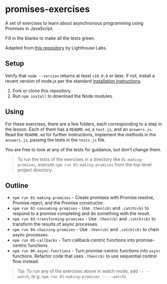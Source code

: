 # promises-exercises

A set of exercises to learn about asynchronous programming using Promises in JavaScript.

Fill in the blanks to make all the tests green.

Adapted from [this repository](https://github.com/lighthouse-labs/promises-exercises) by Lighthouse Labs.

## Setup

Verify that `node --version` returns at least `v19.0.0` or later.
If not, install a recent version of node.js per the standard [installation instructions](https://nodejs.org/en/download/package-manager).

1. Fork or clone this repository.
2. Run `npm install` to download the Node modules.

## Using

For these exercises, there are a few folders, each corresponding to a step in the lesson. Each of them has a `README.md`, a `test.js`, and an `answers.js`.  Read the `README.md` for further instructions, implement the methods in the `answers.js`, passing the tests in the `tests.js` file.

You are free to look at any of the tests for guidance, but don't change them.

> To run the tests of the exercises in a directory like `01-making-promises`, execute `npm run 01-making-promises` from the top-level project directory.

## Outline

* `npm run 01-making-promises` - Create promises with Promise.resolve, Promise.reject, and the Promise constructor.
* `npm run 02-consuming-promises` - Use `.then(cb)` and `.catch(cb)` to respond to a promise completing and do something with the result.
* `npm run 03-transforming-promises` - Use `.then(cb)` and `.catch(cb)` to transform the results of async processes.
* `npm run 04-chaining-promises` - Use `.then(cb)` and `.catch(cb)` to chain async processes.
* `npm run 05-callbacks` - Turn callback-centric functions into promise-centric functions.
* `npm run 06-async-functions` - Turn promise-centric functions into `async` functions. Refactor code that uses `.then(cb)` to use sequential control flow instead.

> Tip:  To run any of the exercises above in watch mode, add `-- --watch`, (e.g. `npm run 01-making-promises -- --watch`)